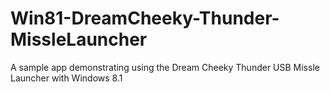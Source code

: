 Win81-DreamCheeky-Thunder-MissleLauncher
========================================

A sample app demonstrating using the Dream Cheeky Thunder USB Missle Launcher with Windows 8.1
